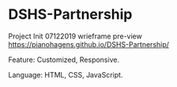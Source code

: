 # DSHS-Partnership

Project Init 07122019
wrieframe pre-view  https://pianohagens.github.io/DSHS-Partnership/

Feature: Customized, Responsive.

Language: HTML, CSS, JavaScript.

